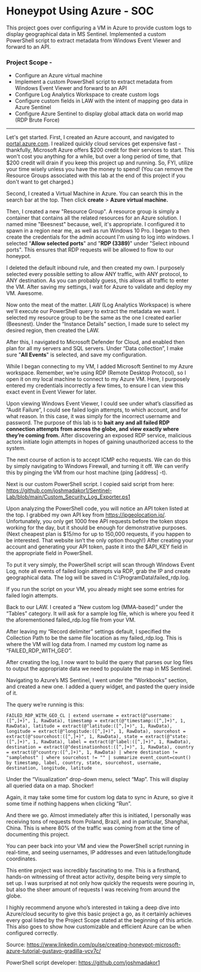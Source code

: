 # Honeypot Using Azure - SOC
This project goes over configuring a VM in Azure to provide custom logs to display geographical data in MS Sentinel. Implemented a custom PowerShell script to extract metadata from Windows Event Viewer and forward to an API.

### **Project Scope -**

- Configure an Azure virtual machine
- Implement a custom PowerShell script to extract metadata from Windows Event Viewer and forward to an API
- Configure Log Analytics Workspace to create custom logs
- Configure custom fields in LAW with the intent of mapping geo data in Azure Sentinel
- Configure Azure Sentinel to display global attack data on world map (RDP Brute Force)

---

Let's get started. First, I created an Azure account, and navigated to [portal.azure.com](http://portal.azure.com/). I realized quickly cloud services get expensive fast - thankfully, Microsoft Azure offers $200 credit for their services to start. This won't cost you anything for a while, but over a long period of time, that $200 credit will drain if you keep this project up and running. So, FYI, utilize your time wisely unless you have the money to spend! (You can remove the Resource Groups associated with this lab at the end of this project if you don't want to get charged.)

Second, I created a Virtual Machine in Azure. You can search this in the search bar at the top. Then click **create** > **Azure virtual machine.**

Then, I created a new "Resource Group". A resource group is simply a container that contains all the related resources for an Azure solution. I named mine "Beesnest" because, well, it's appropriate. I configured it to spawn in a region near me, as well as run Windows 10 Pro. I began to then create the credentials for the admin account I'm using to log into windows. I selected “**Allow selected ports**" and "**RDP (3389)**" under "Select inbound ports". This ensures that RDP requests will be allowed to flow to our honeypot.

I deleted the default inbound rule, and then created my own. I purposely selected every possible setting to allow ANY traffic, with ANY protocol, to ANY destination. As you can probably guess, this allows all traffic to enter the VM. After saving my settings, I wait for Azure to validate and deploy my VM. Awesome.

Now onto the meat of the matter. LAW (Log Analytics Workspace) is where we'll execute our PowerShell query to extract the metadata we want. I selected my resource group to be the same as the one I created earlier (Beesnest). Under the “Instance Details” section, I made sure to select my desired region, then created the LAW.

After this, I navigated to Microsoft Defender for Cloud, and enabled then plan for all my servers and SQL servers. Under “Data collection”, I make sure "**All Events**" is selected, and save my configuration. 

While I began connecting to my VM, I added Microsoft Sentinel to my Azure workspace. Remember, we’re using RDP (Remote Desktop Protocol), so I open it on my local machine to connect to my Azure VM. Here, I purposely entered my credentials incorrectly a few times, to ensure I can view this exact event in Event Viewer for later. 

Upon viewing Windows Event Viewer, I could see under what’s classified as “Audit Failure”, I could see failed login attempts, to which account, and for what reason. In this case, it was simply for the incorrect username and password. The purpose of this lab is to **bait any and all failed RDP connection attempts from across the globe, and view exactly where they’re coming from.** After discovering an exposed RDP service, malicious actors initiate login attempts in hopes of gaining unauthorized access to the system. 

The next course of action is to accept ICMP echo requests. We can do this by simply navigating to Windows Firewall, and turning it off.  We can verify this by pinging the VM from our host machine (ping [address] -t).

Next is our custom PowerShell script. I copied said script from here: https://github.com/joshmadakor1/Sentinel-Lab/blob/main/Custom_Security_Log_Exporter.ps1

Upon analyzing the PowerShell code, you will notice an API token listed at the top. I grabbed my own API key from https://ipgeolocation.io/. Unfortunately, you only get 1000 free API requests before the token stops working for the day, but it should be enough for demonstrative purposes. (Next cheapest plan is $15/mo for up to 150,000 requests, if you happen to be interested. That website isn’t the only option though!) After creating your account and generating your API token, paste it into the $API_KEY field in the appropriate field in PowerShell.

To put it very simply, the PowerShell script will scan through Windows Event Log, note all events of failed login attempts via RDP, grab the IP and create geographical data. The log will be saved in C:\ProgramData\failed_rdp.log.

If you run the script on your VM, you already might see some entries for failed login attempts.

Back to our LAW. I created a “New custom log (MMA-based)” under the “Tables” category. It will ask for a sample log file, which is where you feed it the aforementioned failed_rdp.log file from your VM.

After leaving my “Record delimiter” settings default, I specified the Collection Path to be the same file location as my failed_rdp.log. This is where the VM will log data from. I named my custom log name as “FAILED_RDP_WITH_GEO”. 

After creating the log, I now want to build the query that parses our log files to output the appropriate data we need to populate the map in MS Sentinel. 

Navigating to Azure’s MS Sentinel, I went under the “Workbooks” section, and created a new one. I added a query widget, and pasted the query inside of it. 

The query we’re running is this: 

`FAILED_RDP_WITH_GEO_CL | extend username = extract(@"username:([^,]+)", 1, RawData), timestamp = extract(@"timestamp:([^,]+)", 1, RawData), latitude = extract(@"latitude:([^,]+)", 1, RawData), longitude = extract(@"longitude:([^,]+)", 1, RawData), sourcehost = extract(@"sourcehost:([^,]+)", 1, RawData), state = extract(@"state:([^,]+)", 1, RawData), label = extract(@"label:([^,]+)", 1, RawData), destination = extract(@"destinationhost:([^,]+)", 1, RawData), country = extract(@"country:([^,]+)", 1, RawData) | where destination != "samplehost" | where sourcehost != "" | summarize event_count=count() by timestamp, label, country, state, sourcehost, username, destination, longitude, latitude`

Under the “Visualization” drop-down menu, select “Map”. This will display all queried data on a map. Shocker! 

Again, it may take some time for custom log data to sync in Azure, so give it some time if nothing happens when clicking “Run”. 

And there we go. Almost immediately after this is initiated, I personally was receiving tons of requests from Poland, Brazil, and in particular, Shanghai, China. This is where 80% of the traffic was coming from at the time of documenting this project. 

You can peer back into your VM and view the PowerShell script running in real-time, and seeing usernames, IP addresses and even latitude/longitude coordinates. 

This entire project was incredibly fascinating to me. This is a firsthand, hands-on witnessing of threat actor activity, despite being very simple to set up. I was surprised at not only how quickly the requests were pouring in, but also the sheer amount of requests I was receiving from around the globe. 

I highly recommend anyone who’s interested in taking a deep dive into Azure/cloud security to give this basic project a go, as it certainly achieves every goal listed by the Project Scope stated at the beginning of this article. This also goes to show how customizable and efficient Azure can be when configured correctly. 

Source: https://www.linkedin.com/pulse/creating-honeypot-microsoft-azure-tutorial-gustavo-gradilla-vcv7c/

PowerShell script developer: https://github.com/joshmadakor1

